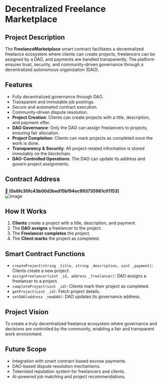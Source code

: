 # Decentralized Freelance Marketplace  

## Project Description  
The **FreelanceMarketplace** smart contract facilitates a decentralized freelance ecosystem where clients can create projects, freelancers can be assigned by a DAO, and payments are handled transparently. The platform ensures trust, security, and community-driven governance through a decentralized autonomous organization (DAO).  

## Features 
- Fully decentralized governance through DAO.
- Transparent and immutable job postings.
- Secure and automated contract execution.
- Community-driven dispute resolution. 
- **Project Creation**: Clients can create projects with a title, description, and payment offer.  
- **DAO Governance**: Only the DAO can assign freelancers to projects, ensuring fair allocation.  
- **Project Completion**: Clients can mark projects as completed once the work is done.  
- **Transparency & Security**: All project-related information is stored immutably on the blockchain.  
- **DAO-Controlled Operations**: The DAO can update its address and govern project assignments.  

## Contract Address  
📍 **[0x6fc30fc43b00d3bed15bf94ec993735981c01153]**  
![image](https://github.com/user-attachments/assets/6bca01ce-a03b-40dd-8015-b37dfc4da5ca)


## How It Works  
1. **Clients** create a project with a title, description, and payment.  
2. The **DAO assigns** a freelancer to the project.  
3. The **Freelancer completes** the project.  
4. The **Client marks** the project as completed.  

## Smart Contract Functions  
- `createProject(string _title, string _description, uint _payment)`: Clients create a new project.  
- `assignFreelancer(uint _id, address _freelancer)`: DAO assigns a freelancer to a project.  
- `completeProject(uint _id)`: Clients mark their project as completed.  
- `getProject(uint _id)`: Fetch project details.  
- `setDAO(address _newDAO)`: DAO updates its governance address.  


## Project Vision
To create a truly decentralized freelance ecosystem where governance and decisions are controlled by the community, enabling a fair and transparent work environment.

## Future Scope
- Integration with smart contract-based escrow payments.
- DAO-based dispute resolution mechanisms.
- Tokenized reputation system for freelancers and clients.
- AI-powered job matching and project recommendations.





